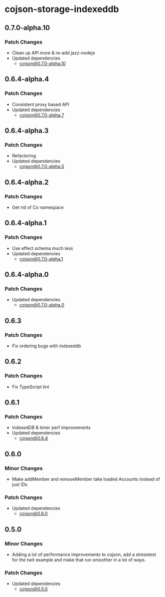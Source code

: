 # cojson-storage-indexeddb

## 0.7.0-alpha.10

### Patch Changes

- Clean up API more & re-add jazz-nodejs
- Updated dependencies
  - cojson@0.7.0-alpha.10

## 0.6.4-alpha.4

### Patch Changes

- Consistent proxy based API
- Updated dependencies
  - cojson@0.7.0-alpha.7

## 0.6.4-alpha.3

### Patch Changes

- Refactoring
- Updated dependencies
  - cojson@0.7.0-alpha.5

## 0.6.4-alpha.2

### Patch Changes

- Get rid of Co namespace

## 0.6.4-alpha.1

### Patch Changes

- Use effect schema much less
- Updated dependencies
  - cojson@0.7.0-alpha.1

## 0.6.4-alpha.0

### Patch Changes

- Updated dependencies
  - cojson@0.7.0-alpha.0

## 0.6.3

### Patch Changes

- Fix ordering bugs with indexeddb

## 0.6.2

### Patch Changes

- Fix TypeScript lint

## 0.6.1

### Patch Changes

- IndexedDB & timer perf improvements
- Updated dependencies
  - cojson@0.6.4

## 0.6.0

### Minor Changes

- Make addMember and removeMember take loaded Accounts instead of just IDs

### Patch Changes

- Updated dependencies
  - cojson@0.6.0

## 0.5.0

### Minor Changes

- Adding a lot of performance improvements to cojson, add a stresstest for the twit example and make that run smoother in a lot of ways.

### Patch Changes

- Updated dependencies
  - cojson@0.5.0
